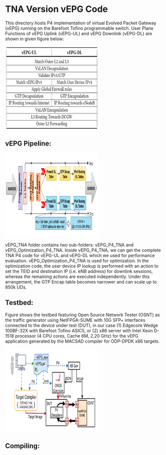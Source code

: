 # TNA Version vEPG Code

This directory hosts P4 implementation of virtual Evolved Packet Gateway (vEPG) running on the Barefoot Tofino programmable switch.
User Plane Functions of vEPG Uplink (vEPG-UL) and vEPG Downlink (vEPG-DL) are shown in given figure below:

<img src="Figures/UserPlaneFunctions.png" alt="alt text" width="300" height="270"> 

## vEPG Pipeline:

<img src="Figures/vEPG_Pipeline.png" alt="alt text" width="300" height="270"> 

vEPG_TNA folder contains two sub-folders: vEPG_P4_TNA and vEPG_Optimization_P4_TNA.
Inside vEPG_P4_TNA, we can get the complete TNA P4 code for vEPG-UL and vEPG-DL which we used for performance evaluation. vEPG_Optimization_P4_TNA is used for optimization. In the optimization code, the user device IP lookup is performed with an action to set the TEID and destination IP (i.e. eNB address) for downlink sessions, whereas the remaining actions are executed independently. Under this arrangement, the GTP Encap table becomes narrower and can scale up to 850k UDs.

## Testbed:

Figure shows the testbed featuring Open Source Network Tester (OSNT) as the traffic generator using NetFPGA-SUME with 10G SFP+ interfaces connected to the device under test (DUT), in our case (1) Edgecore Wedge 100BF-32X with Barefoot Tofino ASIC5, or (2) x86 server with Intel Xeon D-1518 processor (4 CPU cores, Cache 6M, 2,20 GHz) for the vEPG application generated by the MACSAD compiler for ODP-DPDK x86 targets.

<img src="Figures/Testbed.png" alt="alt text" width="300" height="270"> 

## Compiling:
